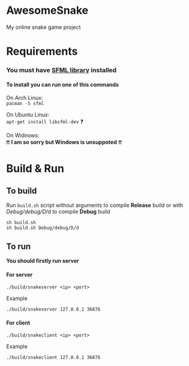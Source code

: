 # AwesomeSnake
My online snake game project

# Requirements

### **You must have [SFML library](https://www.sfml-dev.org/) installed**

#### To install you can run one of this commands

On Arch Linux:  
```pacman -S sfml```

On Ubuntu Linux:  
```apt-get install libsfml-dev``` :question:

On Widnows:  
:exclamation::exclamation: **I am so sorry but Windows is unsuppoted** :exclamation::exclamation:

# Build & Run
## To build
Run ```build.sh``` script without arguments to compile **Release** build or with *Debug/debug/D/d* to compile **Debug** build
```
sh build.sh
sh build.sh Debug/debug/D/d
```

## To run
**You should firstly run server**
#### For server
```./build/snakeserver <ip> <port>```

Example 
```
./build/snakeserver 127.0.0.1 36876
```
#### For client
```./build/snakeclient <ip> <port>```

Example  
```
./build/snakeclient 127.0.0.1 36876
```
